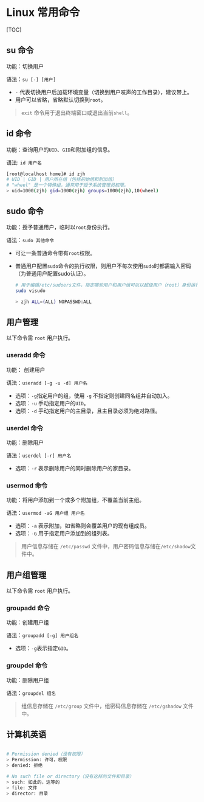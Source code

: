 # Linux 常用命令

[TOC]



## su 命令

功能：切换用户

语法：`su [-] [用户]`

- `-` 代表切换用户后加载环境变量（切换到用户吱声的工作目录），建议带上。
- 用户可以省略，省略默认切换到`root`。

>`exit` 命令用于退出终端窗口或退出当前`shell`。

## id 命令

功能：查询用户的`UID`、`GID`和附加组的信息。

语法: `id 用户名`

```bash
[root@localhost home]# id zjh
# UID | GID | 用户所在组（包括初始组和附加组）
# "wheel" 是一个特殊组，通常用于授予系统管理员权限。
> uid=1000(zjh) gid=1000(zjh) groups=1000(zjh),10(wheel)

```



## sudo 命令

功能：授予普通用户，临时以`root`身份执行。

语法：`sudo 其他命令`

- 可让一条普通命令带有`root`权限。

- 普通用户配置`sudo`命令的执行权限，则用户不每次使用`sudo`时都需输入密码（为普通用户配置sudo认证）。

  ```bash
  # 用于编辑/etc/sudoers文件，指定哪些用户和用户组可以以超级用户（root）身份运行命令
  sudo visudo 
  
  > zjh ALL=(ALL) NOPASSWD:ALL
  ```

## 用户管理

以下命令需 `root` 用户执行。

### useradd 命令

功能： 创建用户

语法：`useradd [-g -u -d] 用户名`

- 选项：`-g`指定用户的组，使用 `-g` 不指定则创建同名组并自动加入。
- 选项：`-u` 手动指定用户的`UID`。
- 选项：`-d` 手动指定用户的主目录，且主目录必须为绝对路径。

### userdel 命令

功能：删除用户

语法：`userdel [-r] 用户名`

- 选项：`-r` 表示删除用户的同时删除用户的家目录。

### usermod 命令

功能：将用户添加到一个或多个附加组，不覆盖当前主组。

语法：`usermod -aG 用户组 用户名`

- 选项：`-a` 表示附加，如省略则会覆盖用户的现有组成员。
- 选项：`-G` 用于指定用户添加到的组列表。

>用户信息存储在 `/etc/passwd` 文件中，用户密码信息存储在`/etc/shadow`文件中。

## 用户组管理

以下命令需 `root` 用户执行。

### groupadd 命令

功能：创建用户组

语法：`groupadd [-g] 用户组名`

- 选项：`-g`表示指定`GID`。

### groupdel 命令

功能：删除用户组

语法：`groupdel 组名`

>组信息存储在 `/etc/group` 文件中，组密码信息存储在 `/etc/gshadow` 文件中。

















































## 计算机英语

```bash

# Permission denied（没有权限）
> Permission: 许可，权限
> denied: 拒绝

# No such file or directory（没有这样的文件和目录）
> such: 如此的，这等的
> file: 文件
> director: 目录


```













